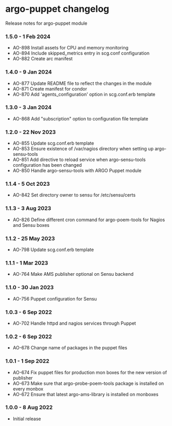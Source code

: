# argo-puppet changelog

Release notes for argo-puppet module

### 1.5.0 - 1 Feb 2024

* AO-898 Install assets for CPU and memory monitoring
* AO-894 Include skipped_metrics entry in scg.conf configuration
* AO-882 Create arc manifest

### 1.4.0 - 9 Jan 2024

* AO-877 Update README file to reflect the changes in the module
* AO-871 Create manifest for condor
* AO-870 Add 'agents_configuration' option in scg.conf.erb template

### 1.3.0 - 3 Jan 2024

* AO-868 Add "subscription" option to configuration file template

### 1.2.0 - 22 Nov 2023

* AO-855 Update scg.conf.erb template
* AO-853 Ensure existence of /var/nagios directory when setting up argo-sensu-tools
* AO-851 Add directive to reload service when argo-sensu-tools configuration has been changed
* AO-850 Handle argo-sensu-tools with ARGO Puppet module

### 1.1.4 - 5 Oct 2023

* AO-842 Set directory owner to sensu for /etc/sensu/certs

### 1.1.3 - 3 Aug 2023

* AO-826 Define different cron command for argo-poem-tools for Nagios and Sensu boxes

### 1.1.2 - 25 May 2023

* AO-798 Update scg.conf.erb template

### 1.1.1 - 1 Mar 2023

* AO-764 Make AMS publisher optional on Sensu backend

### 1.1.0 - 30 Jan 2023

* AO-756 Puppet configuration for Sensu

### 1.0.3 - 6 Sep 2022

* AO-702 Handle httpd and nagios services through Puppet

### 1.0.2 - 6 Sep 2022

* AO-678 Change name of packages in the puppet files

### 1.0.1 - 1 Sep 2022

* AO-674 Fix puppet files for production mon boxes for the new version of publisher
* AO-673 Make sure that argo-probe-poem-tools package is installed on every monbox
* AO-672 Ensure that latest argo-ams-library is installed on monboxes

### 1.0.0 - 8 Aug 2022

* Initial release